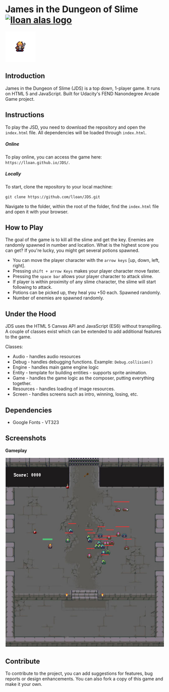 # James in the Dungeon of Slime [![lloan alas logo](https://raw.githubusercontent.com/lloan/udacity/master/fend/memory/img/lloanalas-logo-button.png)](https://lloanalas.com)


[![lloan alas logo](https://raw.githubusercontent.com/lloan/JDS/master/images/screenshots/player.gif)](https://lloanalas.com)

## Introduction 
James in the Dungeon of Slime (JDS) is a top down, 1-player game. It runs on HTML 5 and JavaScript. Built for Udacity's FEND Nanondegree Arcade Game project.   

## Instructions
To play the JSD, you need to download the repository and open the `index.html` file. All dependencies will be loaded through `index.html`.

##### Online
To play online, you can access the game here: `https://lloan.github.io/JDS/`.
##### Locally 
To start, clone the repository to your local machine:

`git clone https://github.com/lloan/JDS.git`

Navigate to the folder, within the root of the folder, find the `index.html` file and open it with your browser. 

## How to Play
The goal of the game is to kill all the slime and get the key. Enemies are randomly spawned in number and location. What is the highest score you can get? If you're lucky, you might get several potions spawned.
- You can move the player character with the `arrow keys` [up, down, left, right]. 
- Pressing `shift + arrow Keys` makes your player character move faster.
- Pressing the `space bar` allows your player character to attack slime.
- If player is within proximity of any slime character, the slime will start following to attack.
- Potions can be picked up, they heal you +50 each. Spawned randomly.
- Number of enemies are spawned randomly.

## Under the Hood
JDS uses the HTML 5 Canvas API and JavaScript (ES6) without transpiling. A couple of classes exist which can be extended to add additional features to the game. 

Classes:
- Audio - handles audio resources
- Debug - handles debugging functions. Example: `Debug.collision()`
- Engine - handles main game engine logic
- Entity - template for building entities - supports sprite animation.
- Game - handles the game logic as the composer, putting everything together.
- Resources - handles loading of image resources.
- Screen - handles screens such as intro, winning, losing, etc. 

## Dependencies 
- Google Fonts - VT323  

## Screenshots 
 **Gameplay**
 
 ![Gameplay](https://raw.githubusercontent.com/lloan/JDS/master/images/screenshots/gameplay.jpg)

  

## Contribute
To contribute to the project, you can add suggestions for features, bug reports or design enhancements. You can also fork a copy of this game and make it your own.